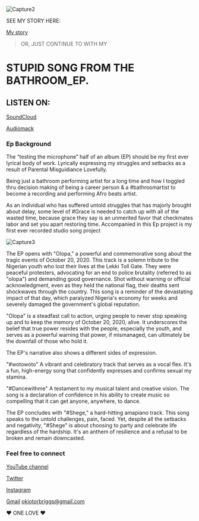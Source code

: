 ![Capture2](https://user-images.githubusercontent.com/108902579/193142426-a8564c36-9e80-4a30-9c3e-22bbf0dc03f6.PNG)

SEE MY STORY HERE: 

[My story](https://briggsokiotor.github.io/Foma-Briggs-story/)

>OR, JUST CONTINUE TO WITH MY
# STUPID SONG FROM THE BATHROOM_EP.

## LISTEN ON: 
[SoundCloud](https://soundcloud.app.goo.gl/uLJVtB1EwsnD79AH9)

[Audiomack](https://audiomack.com/embed/fomabriggs/song/olopa0)

### Ep Background

The “testing the microphone” half of an album (EP) should be my first ever lyrical body of work. Lyrically expressing my struggles and setbacks as a result of 
Parental Misguidiance Lovefully.

Being just a bathroom performing artist for a long time and how I toggled thru decision making of being a career person & a #bathroomartist to become a recording and performing Afro beats artist.

As an individual who has suffered untold struggles  that has majorly brought about delay, some level of #Grace is needed to catch up with all of the wasted time, because grace they say is an unmerited favor that checkmates labor and set you apart restoring time. 
Accompanied in this Ep project is my first ever recorded studio song project

![Capture3](https://user-images.githubusercontent.com/108902579/193143630-e5d3e07f-14f6-439f-a0ee-8a81f40e42b2.PNG)

The EP opens with "Olopa," a powerful and commemorative song about the tragic events of October 20, 2020. This track is a solemn tribute to the Nigerian youth who lost their lives at the Lekki Toll Gate. They were peaceful protesters, advocating for an end to police brutality (referred to as "olopa") and demanding good governance. Shot without warning or official acknowledgment, even as they held the national flag, their deaths sent shockwaves through the country. This song is a reminder of the devastating impact of that day, which paralyzed Nigeria's economy for weeks and severely damaged the government's global reputation.

"Olopa" is a steadfast call to action, urging people to never stop speaking up and to keep the memory of October 20, 2020, alive. It underscores the belief that true power resides with the people, especially the youth, and serves as a powerful warning that power, if mismanaged, can ultimately be the downfall of those who hold it.

The EP's narrative also shows a different sides of expression.

"#wotowoto" A vibrant and celebratory track that serves as a vocal flex. It's a fun, high-energy song that confidently expresses and confirms sexual my stamina.

"#Dancewithme" A testament to my musical talent and creative vision. The song is a declaration of confidence in his ability to create music so compelling that it can get anyone, anywhere, to dance.

The EP concludes with "#Shege," a hard-hitting amapiano track. This song speaks to the untold challenges, pain, faced. Yet, despite all the setbacks and negativity, "#Shege" is about choosing to party and celebrate life regardless of the hardship. It's an anthem of resilience and a refusal to be broken and remain downcasted.

### Feel free to connect
[YouTube channel ](https://youtube.com/channel/UCOcjfkZBQY7EZY64m7kDUkA)

[Twitter](https://twitter.com/fomabriggs/)

[Instagram](www.instagram.com/fomabriggs/)

[Gmail](okiotorbriggs@gmail.com) okiotorbriggs@gmail.com


♥️ ONE LOVE ♥️




